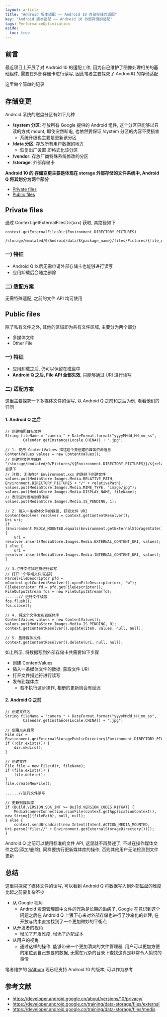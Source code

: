 ```yaml
---
layout: article
title: "Android 版本适配 —— Android 10 外部存储的适配"
key: "Android 版本适配 —— Android 10 外部存储的适配" 
tags: PerformanceOptimization
aside:
  toc: true
---
```

## 前言
最近项目上开展了对 Android 10 的适配工作, 因为自己维护了图像处理相关的基础组件, 需要在外部存储卡进行读写, 因此笔者主要探究了 AndroidQ 的存储适配

这里做个简单的记录

<!--more-->

## 存储变更
Android 系统的磁盘分区有如下几种
- **/system 分区**: 存放所有 Google 提供的 Android 组件, 这个分区只能够以只读的方式 mount, 即使突然断电, 也依然要保证 /system 分区的内容不受损害
  - 系统升级也主要是更新该分区
- **/data 分区**: 存放所有用户数据的地方
  - 恢复出厂设置 即格式化该分区
- **/vendor**: 存放厂商特殊系统修改的分区
- **/storage**: 外部存储卡

**Android 10 的 存储变更主要是体现在 storage 外部存储的文件系统中, Android Q 将其划分为两个部分**
- [Private files](https://developer.android.google.cn/training/data-storage/files/external#PrivateFiles)
- [Public files](https://developer.android.google.cn/training/data-storage/files/external#PublicFiles)

## Private files
通过 Context.getExternalFilesDir(xxx) 获取, 其路径如下
```
context.getExternalFilesDir(Environment.DIRECTORY_PICTURES)

/storage/emulated/0/Android/data/${package_name}/files/Pictures/{file_name}
```

### 一) 特征
- Android Q 以后无需申请外部存储卡也能够进行读写
- 应用卸载后会随之删除

### 二) 适配方案
无需特殊适配, 之前的文件 API 均可使用

## Public files
除了私有文件之外, 其他的区域即为共有文件区域, 主要分为两个部分
- 多媒体文件
- Other File

### 一) 特征
- 应用卸载之后, 仍可以保留在磁盘中
- **Android Q 之后, File API 全部失效**, 只能够通过 URI 进行读写

### 二) 适配方案
这里主要探究一下多媒体文件的读写, 以 Android Q 之前和之后为例, 看看他们的异同

#### 1. Android Q 之后
```
// 创建拍照目标文件
String fileName = "camera_" + DateFormat.format("yyyyMMdd_HH_mm_ss",
        Calendar.getInstance(Locale.CHINA)) + ".jpg";
        
// 1. 使用 ContentValues 描述这个要创建的媒体资源信息
ContentValues values = new ContentValues();
// 创建将文件生成在 "/storage/emulated/0/Pictures/${Environment.DIRECTORY_PICTURES}}/${relativePath}" 目录下
// 注意: 无法在非 Environment.xxx 的路径下创建文件 
values.put(MediaStore.Images.Media.RELATIVE_PATH, Environment.DIRECTORY_PICTURES + "/" + relativePath);
values.put(MediaStore.Images.Media.MIME_TYPE, "image/jpg");
values.put(MediaStore.Images.Media.DISPLAY_NAME, fileName);
// 表示延时发布到媒体库
values.put(MediaStore.Images.Media.IS_PENDING, 1); 

// 2. 插入一条媒体文件的数据, 获取文件 URI
ContentResolver resolver = context.getContentResolver();
Uri uri;
if (Environment.MEDIA_MOUNTED.equals(Environment.getExternalStorageState())) {
    uri =  resolver.insert(MediaStore.Images.Media.EXTERNAL_CONTENT_URI, values);
} else {
    uri = resolver.insert(MediaStore.Images.Media.INTERNAL_CONTENT_URI, values);
}

// 3.打开文件描述符进行读写
// 打开一个写端文件描述符
ParcelFileDescriptor pfd = mContext.getContentResolver().openFileDescriptor(uri, "w");
FileDescriptor fd = pfd.getFileDescriptor();
FileOutputStream fos = new FileOutputStream(fd);
......// 进行文件读写
fos.flush();
fos.close();

// 4. 将这个文件发布到媒体库
ContentValues values = new ContentValues();
values.put(MediaStore.Images.Media.IS_PENDING, 0);
context.getContentResolver().update(item, values, null, null);

// 5. 删除媒体文件
context.getContentResolver().delete(uri, null, null);
```
如上所示, 将数据写到外部存储卡共需要如下步骤
- 创建 ContentValues
- 插入一条媒体文件的数据, 获取文件 URI
- 打开文件描述符进行读写
- 发布到媒体库
  - 若不执行这步操作, 相册的更新则会有延迟

#### 2. Android Q 之前
```
// 创建文件名
String fileName = "camera_" + DateFormat.format("yyyyMMdd_HH_mm_ss",
        Calendar.getInstance(Locale.CHINA)) + ".jpg";
        
// 创建文夹目录
File dir = Environment.getExternalStoragePublicDirectory(Environment.DIRECTORY_PICTURES);
if (!dir.exists()) {
    dir.mkdirs();
}

// 创建文件
File file = new File(dir, fileName);
if (file.exists()) {
    file.delete();
}
file.createNewFile();

......//进行文件读写

// 更新到媒体库
if (Build.VERSION.SDK_INT >= Build.VERSION_CODES.KITKAT) {
    MediaScannerConnection.scanFile(context.getApplicationContext(), new String[]{filePath}, null, null);
} else {
    context.sendBroadcast(new Intent(Intent.ACTION_MEDIA_MOUNTED, Uri.parse("file://" + Environment.getExternalStorageDirectory())));
}
```
Android Q 之前可以使用标准的文件 API, 这里就不再赘述了, 不过在操作媒体文件之后(添加/删除), 同样要执行更新媒体库的操作, 否则其他用户无法检测到文件更新

## 总结
这里只探究了媒体文件的读写, 可以看到 Android Q 将数据写入到外部磁盘的难度比起之前要复杂不少
- 从 Google 视角
  - Android 资源管理器中文件的冗杂是长期的诟病了, Google 在意识到这个问题之后在 Android Q 上狠下心来对外部存储也进行了沙箱化的处理, 在开放与约束直接找到了一个更加微妙的平衡点
- 从开发者的视角
  - 增加了开发难度, 增添了适配成本
- 从用户的视角
  - 通过这样的操作, 能够带来一个更加清爽的文件管理器, 用户可以更加方便的定位到自己想要的数据, 无需在冗杂的目录下查找这真是非常令人愉悦的事情

笔者维护的 [SAlbum](https://github.com/SharryChoo/SAlbum) 现已经支持 Android 10 的版本, 可以作为参考

## 参考文献
- https://developer.android.google.cn/about/versions/10/privacy/
- https://developer.android.google.cn/training/data-storage/files/external
- https://developer.android.google.cn/training/data-storage/files/media